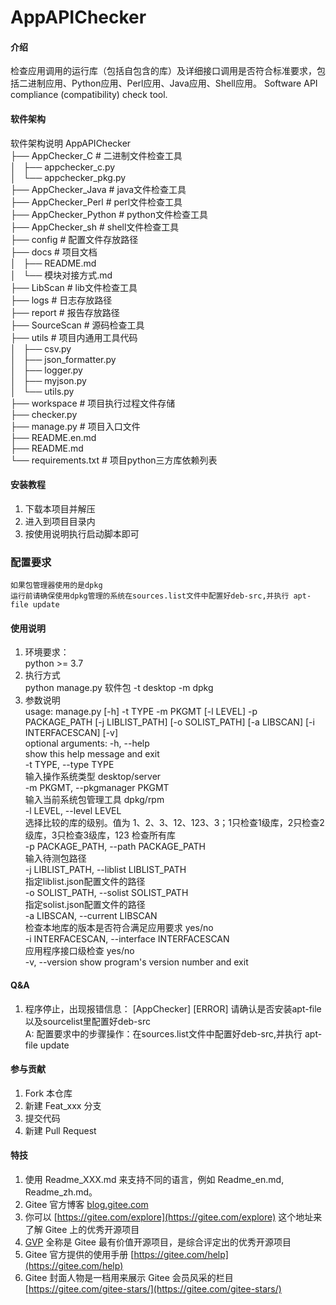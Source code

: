 # AppAPIChecker

#### 介绍
检查应用调用的运行库（包括自包含的库）及详细接口调用是否符合标准要求，包括二进制应用、Python应用、Perl应用、Java应用、Shell应用。
Software API compliance (compatibility) check tool.

#### 软件架构
软件架构说明
AppAPIChecker  
├── AppChecker_C  # 二进制文件检查工具  
│   ├── appchecker_c.py  
│   └── appchecker_pkg.py  
├── AppChecker_Java  # java文件检查工具  
├── AppChecker_Perl  # perl文件检查工具  
├── AppChecker_Python  # python文件检查工具  
├── AppChecker_sh  # shell文件检查工具  
├── config  # 配置文件存放路径  
├── docs  # 项目文档  
│   ├── README.md  
│   └── 模块对接方式.md  
├── LibScan  # lib文件检查工具  
├── logs  # 日志存放路径  
├── report  # 报告存放路径   
├── SourceScan  # 源码检查工具  
├── utils  # 项目内通用工具代码  
│   ├── csv.py  
│   ├── json_formatter.py  
│   ├── logger.py  
│   ├── myjson.py  
│   └── utils.py  
├── workspace  # 项目执行过程文件存储  
├── checker.py  
├── manage.py  # 项目入口文件  
├── README.en.md  
├── README.md  
└── requirements.txt  # 项目python三方库依赖列表  

#### 安装教程

1.  下载本项目并解压
2.  进入到项目目录内
3.  按使用说明执行启动脚本即可  

### 配置要求
    如果包管理器使用的是dpkg  
    运行前请确保使用dpkg管理的系统在sources.list文件中配置好deb-src,并执行 apt-file update

#### 使用说明

1.  环境要求：  
python >= 3.7
2.  执行方式  
python manage.py 软件包 -t desktop -m dpkg
3.  参数说明  
usage: manage.py [-h] -t TYPE -m PKGMT [-l LEVEL] -p PACKAGE_PATH [-j LIBLIST_PATH] [-o SOLIST_PATH] [-a LIBSCAN] [-i INTERFACESCAN] [-v]   
optional arguments:
  -h, --help           
     show this help message and exit  
  -t TYPE, --type TYPE  
  输入操作系统类型 desktop/server  
  -m PKGMT, --pkgmanager PKGMT  
                        输入当前系统包管理工具 dpkg/rpm  
  -l LEVEL, --level LEVEL  
                        选择比较的库的级别。值为 1、2、3、12、123、3；1只检查1级库，2只检查2级库，3只检查3级库，123 检查所有库  
  -p PACKAGE_PATH, --path PACKAGE_PATH    
                        输入待测包路径  
  -j LIBLIST_PATH, --liblist LIBLIST_PATH    
                        指定liblist.json配置文件的路径  
  -o SOLIST_PATH, --solist SOLIST_PATH   
                        指定solist.json配置文件的路径  
  -a LIBSCAN, --current LIBSCAN  
                        检查本地库的版本是否符合满足应用要求 yes/no  
  -i INTERFACESCAN, --interface INTERFACESCAN  
                        应用程序接口级检查 yes/no  
  -v, --version         show program's version number and exit  

#### Q&A
1. 程序停止，出现报错信息： [AppChecker] [ERROR] 请确认是否安装apt-file 以及sourcelist里配置好deb-src  
A: 配置要求中的步骤操作：在sources.list文件中配置好deb-src,并执行 apt-file update  


#### 参与贡献

1.  Fork 本仓库
2.  新建 Feat_xxx 分支
3.  提交代码
4.  新建 Pull Request


#### 特技 

1.  使用 Readme\_XXX.md 来支持不同的语言，例如 Readme\_en.md, Readme\_zh.md。
2.  Gitee 官方博客 [blog.gitee.com](https://blog.gitee.com)
3.  你可以 [https://gitee.com/explore](https://gitee.com/explore) 这个地址来了解 Gitee 上的优秀开源项目
4.  [GVP](https://gitee.com/gvp) 全称是 Gitee 最有价值开源项目，是综合评定出的优秀开源项目
5.  Gitee 官方提供的使用手册 [https://gitee.com/help](https://gitee.com/help)
6.  Gitee 封面人物是一档用来展示 Gitee 会员风采的栏目 [https://gitee.com/gitee-stars/](https://gitee.com/gitee-stars/)
